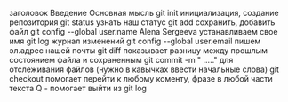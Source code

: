 заголовок
Введение
Основная мысль
git init  инициализация, создание репозитория
git status узнать наш статус
git add  сохранить, добавить файл
git config --global user.name Alena Sergeeva  устанавливаем свое имя
git log  журнал изменений
git config --global user.email  пишем эл.адрес нашей почты
git diff   показывает разницу между прошлым состоянием файла и сохраненным
git commit -m " ....."    для отслеживания файлов (нужно в кавычках ввести начальные слова)
git checkout  помогает перейти к любому коменту, фразе в любой части текста
Q - помогает выйти из git log
